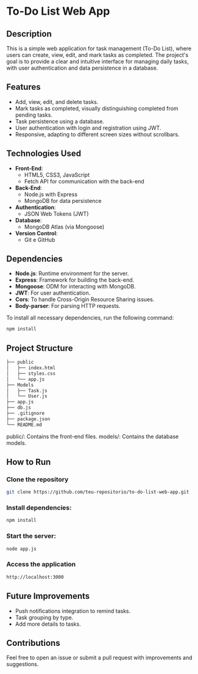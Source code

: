 # To-Do List Web App

## Description

This is a simple web application for task management (To-Do List), where users can create, view, edit, and mark tasks as completed. The project's goal is to provide a clear and intuitive interface for managing daily tasks, with user authentication and data persistence in a database.

## Features
- Add, view, edit, and delete tasks.
- Mark tasks as completed, visually distinguishing completed from pending tasks.
- Task persistence using a database.
- User authentication with login and registration using JWT.
- Responsive, adapting to different screen sizes without scrollbars.

## Technologies Used

- **Front-End**:
    - HTML5, CSS3, JavaScript
    - Fetch API for communication with the back-end
- **Back-End**:
   - Node.js with  Express
    - MongoDB for data persistence
- **Authentication**:
    - JSON Web Tokens (JWT)
- **Database**:
    - MongoDB Atlas (via Mongoose)
- **Version Control**:
    - Git e GitHub

## Dependencies

- **Node.js**: Runtime environment for the server.
- **Express**: Framework for building the back-end.
- **Mongoose**: ODM for interacting with MongoDB.
- **JWT**: For user authentication.
- **Cors**: To handle Cross-Origin Resource Sharing issues.
- **Body-parser**: For parsing HTTP requests.

To install all necessary dependencies, run the following command:

```sh
npm install
```

## Project Structure

```sh
├── public
│   ├── index.html
│   ├── styles.css
│   └── app.js
├── Models
│   ├── Task.js
│   └── User.js
├── app.js
├── db.js
├── .gitignore
├── package.json
└── README.md
```
public/: Contains the front-end files.
models/: Contains the database models.

## How to Run

### Clone the repository

```sh
git clone https://github.com/teu-repositorio/to-do-list-web-app.git
```

### Install dependencies:

```sh
npm install
```

### Start the server:

```sh
node app.js
```

### Access the application
```sh
http://localhost:3000
```

## Future Improvements
- Push notifications integration to remind tasks.
- Task grouping by type.
- Add more details to tasks.

## Contributions

Feel free to open an issue or submit a pull request with improvements and suggestions.